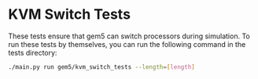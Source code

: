 # KVM Switch Tests

These tests ensure that gem5 can switch processors during simulation.
To run these tests by themselves, you can run the following command in the tests directory:

```bash
./main.py run gem5/kvm_switch_tests --length=[length]
```
